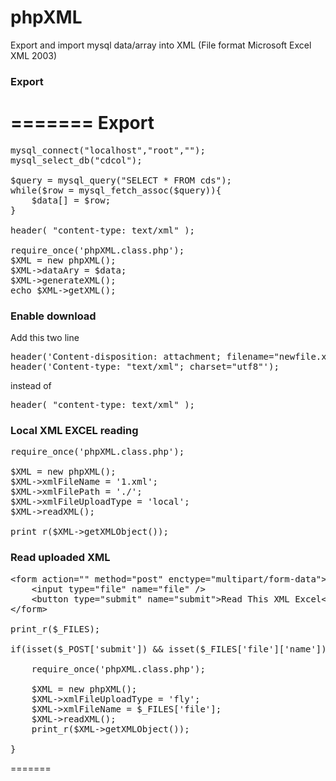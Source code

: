 phpXML
======

Export and import mysql data/array into XML (File format Microsoft Excel XML 2003)


<h3>Export</h3>

=======
Export
======

<pre>
mysql_connect("localhost","root","");
mysql_select_db("cdcol");

$query = mysql_query("SELECT * FROM cds");
while($row = mysql_fetch_assoc($query)){
	$data[] = $row;
}

header( "content-type: text/xml" );

require_once('phpXML.class.php');
$XML = new phpXML();
$XML->dataAry = $data;
$XML->generateXML();
echo $XML->getXML();
</pre>


<h3>Enable download</h3>

<p>Add this two line </p>
<pre>
header('Content-disposition: attachment; filename="newfile.xml"');
header('Content-type: "text/xml"; charset="utf8"');
</pre>

<p>instead of <pre>header( "content-type: text/xml" );</pre></p>

<h3>Local XML EXCEL reading</h3>

<pre>
require_once('phpXML.class.php');

$XML = new phpXML();
$XML->xmlFileName = '1.xml';
$XML->xmlFilePath = './';
$XML->xmlFileUploadType = 'local';
$XML->readXML();

print_r($XML->getXMLObject());
</pre>


<h3>Read uploaded XML</h3>

<pre>
&lt;form action=&quot;&quot; method=&quot;post&quot; enctype=&quot;multipart/form-data&quot;&gt;
	&lt;input type=&quot;file&quot; name=&quot;file&quot; /&gt;
    &lt;button type=&quot;submit&quot; name=&quot;submit&quot;&gt;Read This XML Excel&lt;/button&gt;
&lt;/form&gt;

print_r($_FILES);

if(isset($_POST['submit']) &amp;&amp; isset($_FILES['file']['name'])!=NULL){
	
	require_once('phpXML.class.php');
	
	$XML = new phpXML();
	$XML-&gt;xmlFileUploadType = 'fly';
	$XML-&gt;xmlFileName = $_FILES['file'];
	$XML-&gt;readXML();
	print_r($XML-&gt;getXMLObject());
	
}
</pre>
=======

